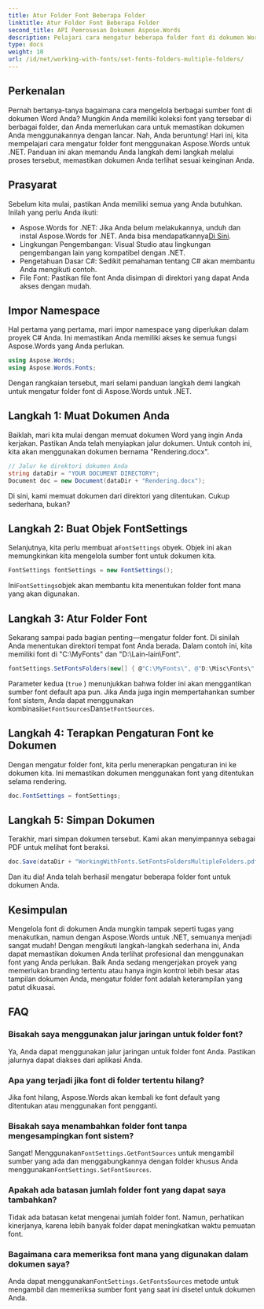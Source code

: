 ```yaml
---
title: Atur Folder Font Beberapa Folder
linktitle: Atur Folder Font Beberapa Folder
second_title: API Pemrosesan Dokumen Aspose.Words
description: Pelajari cara mengatur beberapa folder font di dokumen Word Anda menggunakan Aspose.Words untuk .NET. Panduan langkah demi langkah ini memastikan dokumen Anda menggunakan font yang Anda perlukan.
type: docs
weight: 10
url: /id/net/working-with-fonts/set-fonts-folders-multiple-folders/
---
```

## Perkenalan

Pernah bertanya-tanya bagaimana cara mengelola berbagai sumber font di dokumen Word Anda? Mungkin Anda memiliki koleksi font yang tersebar di berbagai folder, dan Anda memerlukan cara untuk memastikan dokumen Anda menggunakannya dengan lancar. Nah, Anda beruntung! Hari ini, kita mempelajari cara mengatur folder font menggunakan Aspose.Words untuk .NET. Panduan ini akan memandu Anda langkah demi langkah melalui proses tersebut, memastikan dokumen Anda terlihat sesuai keinginan Anda.

## Prasyarat

Sebelum kita mulai, pastikan Anda memiliki semua yang Anda butuhkan. Inilah yang perlu Anda ikuti:

-  Aspose.Words for .NET: Jika Anda belum melakukannya, unduh dan instal Aspose.Words for .NET. Anda bisa mendapatkannya[Di Sini](https://releases.aspose.com/words/net/).
- Lingkungan Pengembangan: Visual Studio atau lingkungan pengembangan lain yang kompatibel dengan .NET.
- Pengetahuan Dasar C#: Sedikit pemahaman tentang C# akan membantu Anda mengikuti contoh.
- File Font: Pastikan file font Anda disimpan di direktori yang dapat Anda akses dengan mudah.

## Impor Namespace

Hal pertama yang pertama, mari impor namespace yang diperlukan dalam proyek C# Anda. Ini memastikan Anda memiliki akses ke semua fungsi Aspose.Words yang Anda perlukan.

```csharp
using Aspose.Words;
using Aspose.Words.Fonts;
```

Dengan rangkaian tersebut, mari selami panduan langkah demi langkah untuk mengatur folder font di Aspose.Words untuk .NET.

## Langkah 1: Muat Dokumen Anda

Baiklah, mari kita mulai dengan memuat dokumen Word yang ingin Anda kerjakan. Pastikan Anda telah menyiapkan jalur dokumen. Untuk contoh ini, kita akan menggunakan dokumen bernama "Rendering.docx".

```csharp
// Jalur ke direktori dokumen Anda
string dataDir = "YOUR DOCUMENT DIRECTORY";
Document doc = new Document(dataDir + "Rendering.docx");
```

Di sini, kami memuat dokumen dari direktori yang ditentukan. Cukup sederhana, bukan?

## Langkah 2: Buat Objek FontSettings

 Selanjutnya, kita perlu membuat a`FontSettings` obyek. Objek ini akan memungkinkan kita mengelola sumber font untuk dokumen kita.

```csharp
FontSettings fontSettings = new FontSettings();
```

 Ini`FontSettings`objek akan membantu kita menentukan folder font mana yang akan digunakan.

## Langkah 3: Atur Folder Font

Sekarang sampai pada bagian penting—mengatur folder font. Di sinilah Anda menentukan direktori tempat font Anda berada. Dalam contoh ini, kita memiliki font di "C:\MyFonts\" dan "D:\Lain-lain\Font\".

```csharp
fontSettings.SetFontsFolders(new[] { @"C:\MyFonts\", @"D:\Misc\Fonts\" }, true);
```

Parameter kedua (`true` ) menunjukkan bahwa folder ini akan menggantikan sumber font default apa pun. Jika Anda juga ingin mempertahankan sumber font sistem, Anda dapat menggunakan kombinasi`GetFontSources`Dan`SetFontSources`.

## Langkah 4: Terapkan Pengaturan Font ke Dokumen

Dengan mengatur folder font, kita perlu menerapkan pengaturan ini ke dokumen kita. Ini memastikan dokumen menggunakan font yang ditentukan selama rendering.

```csharp
doc.FontSettings = fontSettings;
```

## Langkah 5: Simpan Dokumen

Terakhir, mari simpan dokumen tersebut. Kami akan menyimpannya sebagai PDF untuk melihat font beraksi.

```csharp
doc.Save(dataDir + "WorkingWithFonts.SetFontsFoldersMultipleFolders.pdf");
```

Dan itu dia! Anda telah berhasil mengatur beberapa folder font untuk dokumen Anda.

## Kesimpulan

Mengelola font di dokumen Anda mungkin tampak seperti tugas yang menakutkan, namun dengan Aspose.Words untuk .NET, semuanya menjadi sangat mudah! Dengan mengikuti langkah-langkah sederhana ini, Anda dapat memastikan dokumen Anda terlihat profesional dan menggunakan font yang Anda perlukan. Baik Anda sedang mengerjakan proyek yang memerlukan branding tertentu atau hanya ingin kontrol lebih besar atas tampilan dokumen Anda, mengatur folder font adalah keterampilan yang patut dikuasai.

## FAQ

### Bisakah saya menggunakan jalur jaringan untuk folder font?
Ya, Anda dapat menggunakan jalur jaringan untuk folder font Anda. Pastikan jalurnya dapat diakses dari aplikasi Anda.

### Apa yang terjadi jika font di folder tertentu hilang?
Jika font hilang, Aspose.Words akan kembali ke font default yang ditentukan atau menggunakan font pengganti.

### Bisakah saya menambahkan folder font tanpa mengesampingkan font sistem?
 Sangat! Menggunakan`FontSettings.GetFontSources` untuk mengambil sumber yang ada dan menggabungkannya dengan folder khusus Anda menggunakan`FontSettings.SetFontSources`.

### Apakah ada batasan jumlah folder font yang dapat saya tambahkan?
Tidak ada batasan ketat mengenai jumlah folder font. Namun, perhatikan kinerjanya, karena lebih banyak folder dapat meningkatkan waktu pemuatan font.

### Bagaimana cara memeriksa font mana yang digunakan dalam dokumen saya?
 Anda dapat menggunakan`FontSettings.GetFontsSources` metode untuk mengambil dan memeriksa sumber font yang saat ini disetel untuk dokumen Anda.